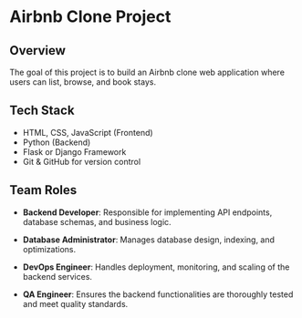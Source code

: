 # Airbnb Clone Project

## Overview
The goal of this project is to build an Airbnb clone web application where users can list, browse, and book stays.

## Tech Stack
- HTML, CSS, JavaScript (Frontend)
- Python (Backend)
- Flask or Django Framework
- Git & GitHub for version control
 

## Team Roles

- **Backend Developer**: Responsible for implementing API endpoints, database schemas, and business logic.

- **Database Administrator**: Manages database design, indexing, and optimizations.

- **DevOps Engineer**: Handles deployment, monitoring, and scaling of the backend services.

- **QA Engineer**: Ensures the backend functionalities are thoroughly tested and meet quality standards.
